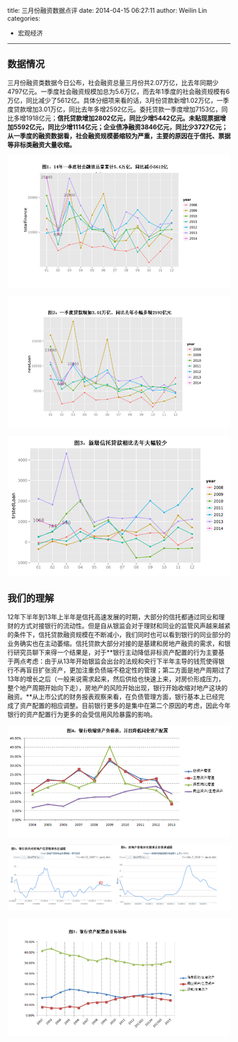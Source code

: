 title: 三月份融资数据点评
date: 2014-04-15 06:27:11
author: Weilin Lin
categories:
- 宏观经济
---

## 数据情况

三月份融资类数据今日公布，社会融资总量三月份共2.07万亿，比去年同期少4797亿元。一季度社会融资规模加总为5.6万亿，而去年1季度的社会融资规模有6万亿，同比减少了5612亿。具体分细项来看的话，3月份贷款新增1.02万亿，一季度贷款增加3.01万亿，同比去年多增2592亿元。委托贷款一季度增加7153亿，同比多增1918亿元；**信托贷款增加2802亿元，同比少增5442亿元。未贴现票据增加5592亿元，同比少增1114亿元；企业债净融资3846亿元，同比少3727亿元；从一季度的融资数据看，社会融资规模萎缩较为严重，主要的原因在于信托、票据等非标类融资大量收缩。**

![社会融资总量201403](/uploads/2014/04/社会融资总量201403.png)

![社会融资总量__贷款201403](/uploads/2014/04/社会融资总量__贷款201403.png)

![社会融资总量__新增信托贷款201403](/uploads/2014/04/社会融资总量__新增信托贷款201403.png)


## 我们的理解

12年下半年到13年上半年是信托高速发展的时期，大部分的信托都通过同业和理财的方式对接银行的流动性。但是自从银监会对于理财和同业的监管风声越来越紧的条件下，信托贷款融资规模在不断减小，我们同时也可以看到银行的同业部分的业务确实也在主动萎缩。信托贷款大部分对接的是基建和房地产融资的需求，和银行研究员聊下来得一个结果是，对于**银行主动降低非标资产配置的行为主要基于两点考虑：由于从13年开始银监会出台的法规和央行下半年主导的钱荒使得银行不再盲目扩张资产，更加注重负债端不稳定性的管理；第二方面是地产周期过了13年的增长之后（一般来说需求起来，然后供给也快速上来，对房价形成压力，整个地产周期开始向下走），房地产的风险开始出现，银行开始收缩对地产这块的融资。**从上市公式的财务报表观察来看，在负债管理方面，银行基本上已经完成了资产配置的相应调整。目前银行更多的是集中在第二个原因的考虑，因此今年银行的资产配置行为更多的会受信用风险暴露的影响。

![银行资产配置—201403](/uploads/2014/04/银行资产配置—201403.png)

![房地产信贷](/uploads/2014/04/房地产信贷.png)

![银行生息资产配置行为](/uploads/2014/04/银行生息资产配置行为.png)